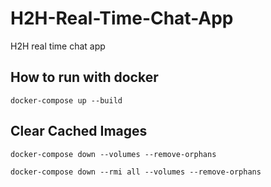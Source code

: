 # H2H-Real-Time-Chat-App

H2H real time chat app

## How to run with docker

    docker-compose up --build

## Clear Cached Images

    docker-compose down --volumes --remove-orphans

    docker-compose down --rmi all --volumes --remove-orphans
